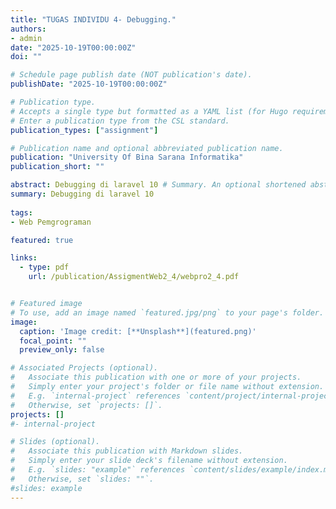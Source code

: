 ```yaml
---
title: "TUGAS INDIVIDU 4- Debugging."
authors:
- admin
date: "2025-10-19T00:00:00Z"
doi: ""

# Schedule page publish date (NOT publication's date).
publishDate: "2025-10-19T00:00:00Z"

# Publication type.
# Accepts a single type but formatted as a YAML list (for Hugo requirements).
# Enter a publication type from the CSL standard.
publication_types: ["assignment"]

# Publication name and optional abbreviated publication name.
publication: "University Of Bina Sarana Informatika"
publication_short: ""

abstract: Debugging di laravel 10 # Summary. An optional shortened abstract.
summary: Debugging di laravel 10 
  
tags:
- Web Pemgrograman 

featured: true

links:
  - type: pdf
    url: /publication/AssigmentWeb2_4/webpro2_4.pdf


# Featured image
# To use, add an image named `featured.jpg/png` to your page's folder. 
image:
  caption: 'Image credit: [**Unsplash**](featured.png)'
  focal_point: ""
  preview_only: false

# Associated Projects (optional).
#   Associate this publication with one or more of your projects.
#   Simply enter your project's folder or file name without extension.
#   E.g. `internal-project` references `content/project/internal-project/index.md`.
#   Otherwise, set `projects: []`.
projects: []
#- internal-project

# Slides (optional).
#   Associate this publication with Markdown slides.
#   Simply enter your slide deck's filename without extension.
#   E.g. `slides: "example"` references `content/slides/example/index.md`.
#   Otherwise, set `slides: ""`.
#slides: example
---
```



